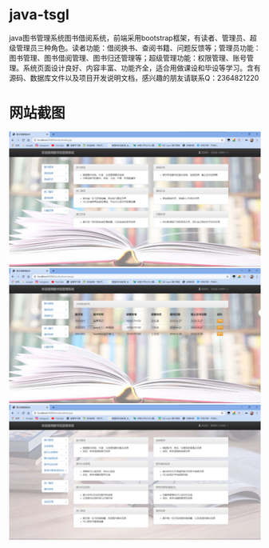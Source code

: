 # java-tsgl
java图书管理系统图书借阅系统，前端采用bootstrap框架，有读者、管理员、超级管理员三种角色。读者功能：借阅换书、查阅书籍、问题反馈等；管理员功能：图书管理、图书借阅管理、图书归还管理等；超级管理功能：权限管理、账号管理。系统页面设计良好、内容丰富、功能齐全，适合用做课设和毕设等学习。含有源码、数据库文件以及项目开发说明文档，感兴趣的朋友请联系Q：2364821220
# 网站截图
![image](https://github.com/hzl0898/java-tsgl/blob/main/读者界面.png)
![image](https://github.com/hzl0898/java-tsgl/blob/main/借阅信息.png)
![image](https://github.com/hzl0898/java-tsgl/blob/main/管理员页面.png)
